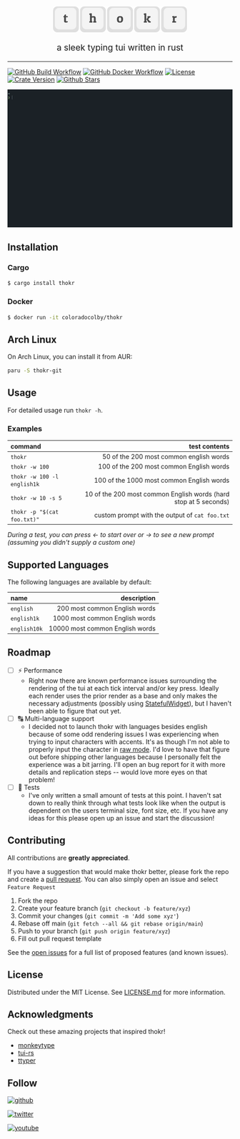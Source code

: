 <p align="center">
  <img width="300" src="assets/thokr.svg">
</p>
<p align="center" style="font-size: 1.2rem;">a sleek typing tui written in rust</p>
<hr >

[![GitHub Build Workflow](https://github.com/coloradocolby/thokr/actions/workflows/build.yml/badge.svg)](https://github.com/coloradocolby/thokr/actions/workflows/build.yml)
[![GitHub Docker Workflow](https://github.com/coloradocolby/thokr/actions/workflows/docker.yml/badge.svg)](https://github.com/coloradocolby/thokr/actions/workflows/docker.yml)
[![License](https://img.shields.io/badge/License-MIT-default.svg)](.github/LICENSE.md)
[![Crate Version](https://img.shields.io/crates/v/thokr)](https://crates.io/crates/thokr)
[![Github Stars](https://img.shields.io/github/stars/coloradocolby/thokr)](https://github.com/coloradocolby/thokr/stargazers)

![demo](./assets/demo.gif)

## Installation

### Cargo

```sh
$ cargo install thokr
```

### Docker

```sh
$ docker run -it coloradocolby/thokr
```

## Arch Linux

On Arch Linux, you can install it from AUR:

``` sh
paru -S thokr-git
```



## Usage

For detailed usage run `thokr -h`.

### Examples

| command                     |                                                    test contents |
| :-------------------------- | ---------------------------------------------------------------: |
| `thokr`                     |                          50 of the 200 most common english words |
| `thokr -w 100`              |                         100 of the 200 most common English words |
| `thokr -w 100 -l english1k` |                        100 of the 1000 most common English words |
| `thokr -w 10 -s 5`          | 10 of the 200 most common English words (hard stop at 5 seconds) |
| `thokr -p "$(cat foo.txt)"` |                   custom prompt with the output of `cat foo.txt` |

_During a test, you can press ← to start over or → to see a new prompt (assuming
you didn't supply a custom one)_

## Supported Languages

The following languages are available by default:

| name         |                     description |
| :----------- | ------------------------------: |
| `english`    |   200 most common English words |
| `english1k`  |  1000 most common English words |
| `english10k` | 10000 most common English words |

## Roadmap

- [ ] ⚡️ Performance
  - Right now there are known performance issues surrounding the rendering of
    the tui at each tick interval and/or key press. Ideally each render uses the
    prior render as a base and only makes the necessary adjustments (possibly
    using
    [StatefulWidget](https://docs.rs/tui/0.10.0/tui/widgets/trait.StatefulWidget.html)),
    but I haven't been able to figure that out yet.
- [ ] 🔠 Multi-language support
  - I decided not to launch thokr with languages besides english because of some
    odd rendering issues I was experiencing when trying to input characters with
    accents. It's as though I'm not able to properly input the character in [raw
    mode](https://docs.rs/crossterm/0.3.0/crossterm/raw/index.html). I'd love to
    have that figure out before shipping other languages because I personally
    felt the experience was a bit jarring. I'll open an bug report for it with
    more details and replication steps -- would love more eyes on that problem!
- [ ] 🧪 Tests
  - I've only written a small amount of tests at this point. I haven't sat down
    to really think through what tests look like when the output is dependent on
    the users terminal size, font size, etc. If you have any ideas for this please
    open up an issue and start the discussion!

## Contributing

All contributions are **greatly appreciated**.

If you have a suggestion that would make thokr better, please fork the repo and
create a [pull request](https://github.com/coloradocolby/thokr/pulls). You can
also simply open an issue and select `Feature Request`

1. Fork the repo
2. Create your feature branch (`git checkout -b feature/xyz`)
3. Commit your changes (`git commit -m 'Add some xyz'`)
4. Rebase off main (`git fetch --all && git rebase origin/main`)
5. Push to your branch (`git push origin feature/xyz`)
6. Fill out pull request template

See the [open issues](https://github.com/coloradocolby/thokr/issues) for a full
list of proposed features (and known issues).

## License

Distributed under the MIT License. See [LICENSE.md](.github/LICENSE.md) for more
information.

## Acknowledgments

Check out these amazing projects that inspired thokr!

- [monkeytype](https://github.com/Miodec/monkeytype)
- [tui-rs](https://github.com/fdehau/tui-rs)
- [ttyper](https://github.com/max-niederman/ttyper)

## Follow

[![github](https://img.shields.io/github/followers/coloradocolby?style=social)](https://github.com/coloradocolby)

[![twitter](https://img.shields.io/twitter/follow/coloradocolby?color=white&style=social)](https://twitter.com/coloradocolby)

[![youtube](https://img.shields.io/youtube/channel/subscribers/UCEDfokz6igeN4bX7Whq49-g?style=social)](https://youtube.com/user/coloradocolby)
